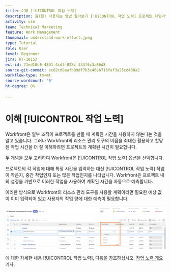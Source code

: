 ```yaml
---
title: 이해 [!UICONTROL 작업 노력]
description: 을(를) 사용하는 방법 알아보기 [!UICONTROL 작업 노력] 프로젝트 타임라인에서 계획된 시간의 빠른 예측을 위해
activity: use
team: Technical Marketing
feature: Work Management
thumbnail: understand-work-effort.jpeg
type: Tutorial
role: User
level: Beginner
jira: KT-10153
exl-id: 71ed10b8-4801-4cd3-828c-334f6c3a86d8
source-git-commit: ec82cd0aafb89df7b3c46eb716faf3a25cd438a2
workflow-type: tm+mt
source-wordcount: '0'
ht-degree: 0%

---
```


# 이해 [!UICONTROL 작업 노력]

Workfront은 일부 조직이 프로젝트를 만들 때 계획된 시간을 사용하지 않는다는 것을 알고 있습니다. 그러나 Workfront의 리소스 관리 도구의 이점을 최대한 활용하고 할당된 작업 시간을 더 잘 이해하려면 프로젝트의 계획된 시간이 필요합니다.

두 개념을 모두 고려하여 Workfront은 [!UICONTROL 작업 노력] 옵션을 선택합니다.

프로젝트의 각 작업에 대해 특정 시간을 입력하는 대신 [!UICONTROL 작업 노력] 작업이 작은지, 중간 작업인지 또는 많은 작업인지를 나타냅니다. Workfront은 프로젝트 내의 설정을 기반으로 이러한 작업을 사용하여 계획된 시간을 자동으로 예측합니다.

이러한 방식으로 Workfront의 리소스 관리 도구를 사용할 계획이라면 필요한 예상 값이 이미 입력되어 있고 사용자의 작업 양에 대한 예측이 필요합니다.

![프로젝트 작업 목록 [!UICONTROL 작업 노력] 열](assets/planner-fund-work-effort.png)

에 대한 자세한 내용 [!UICONTROL 작업 노력], 다음을 참조하십시오. [작업 노력 개요](https://experienceleague.adobe.com/docs/workfront/using/manage-work/tasks/task-information/work-effort.html?lang=en) 기사.
